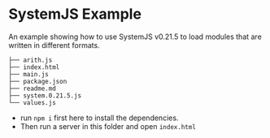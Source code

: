 # SystemJS Example

An example showing how to use SystemJS v0.21.5 to load modules that are written
in different formats.

```
├── arith.js
├── index.html
├── main.js
├── package.json
├── readme.md
├── system.0.21.5.js
└── values.js
```

- run `npm i` first here to install the dependencies.
- Then run a server in this folder and open `index.html`
